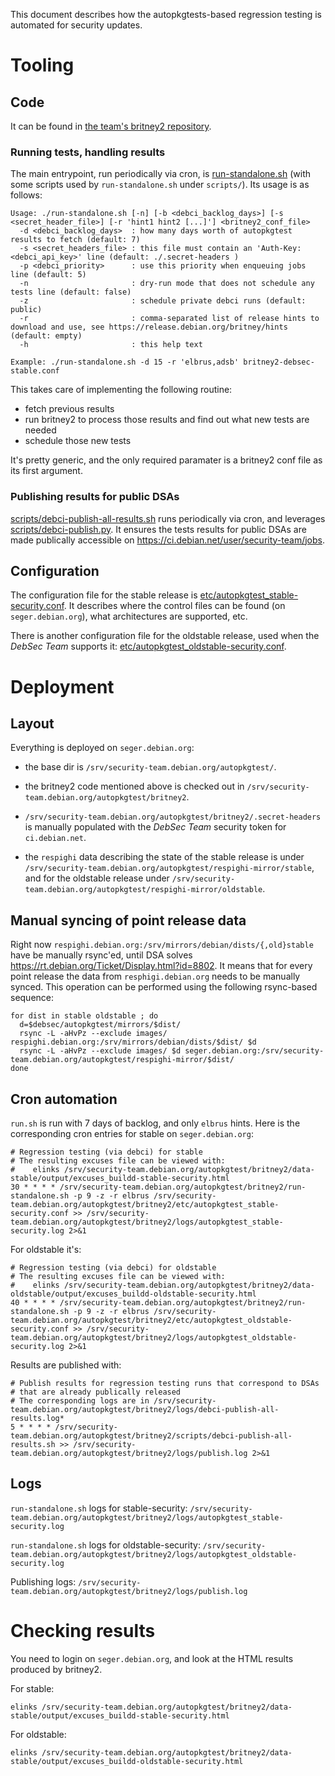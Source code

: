 This document describes how the autopkgtests-based regression testing is
automated for security updates.

# Tooling #

## Code ##

It can be found in [the team's britney2
repository](https://salsa.debian.org/security-team/britney2,).

### Running tests, handling results ###

The main entrypoint, run periodically via cron, is
[run-standalone.sh](https://salsa.debian.org/security-team/britney2/-/blob/master/run-standalone.sh)
(with some scripts used by `run-standalone.sh` under `scripts/`). Its
usage is as follows:

```
Usage: ./run-standalone.sh [-n] [-b <debci_backlog_days>] [-s <secret_header_file>] [-r 'hint1 hint2 [...]'] <britney2_conf_file>
  -d <debci_backlog_days>  : how many days worth of autopkgtest results to fetch (default: 7)
  -s <secret_headers_file> : this file must contain an 'Auth-Key: <debci_api_key>' line (default: ./.secret-headers )
  -p <debci_priority>      : use this priority when enqueuing jobs line (default: 5)
  -n                       : dry-run mode that does not schedule any tests line (default: false)
  -z                       : schedule private debci runs (default: public)
  -r                       : comma-separated list of release hints to download and use, see https://release.debian.org/britney/hints (default: empty)
  -h                       : this help text

Example: ./run-standalone.sh -d 15 -r 'elbrus,adsb' britney2-debsec-stable.conf
```

This takes care of implementing the following routine:

  - fetch previous results
  - run britney2 to process those results and find out what new tests are needed
  - schedule those new tests
  
It's pretty generic, and the only required paramater is a britney2 conf
file as its first argument.

### Publishing results for public DSAs ###

[scripts/debci-publish-all-results.sh](https://salsa.debian.org/security-team/britney2/-/blob/master/scripts/debci-publish-all-results.sh) runs periodically via cron, and leverages [scripts/debci-publish.py]( https://salsa.debian.org/security-team/britney2/-/blob/master/scripts/debci-publish.py). It ensures the tests results for public DSAs are made publically accessible on <https://ci.debian.net/user/security-team/jobs>.

## Configuration ##

The configuration file for the stable release is
[etc/autopkgtest_stable-security.conf](https://salsa.debian.org/security-team/britney2/-/blob/master/etc/autopkgtest_stable-security.conf). It
describes where the control files can be found (on `seger.debian.org`),
what architectures are supported, etc.

There is another configuration file for the oldstable release, used when
the *DebSec Team* supports it:
[etc/autopkgtest_oldstable-security.conf](https://salsa.debian.org/security-team/britney2/-/blob/master/etc/autopkgtest_oldstable-security.conf).

# Deployment #

## Layout ##

Everything is deployed on `seger.debian.org`:

  * the base dir is `/srv/security-team.debian.org/autopkgtest/`.

  * the britney2 code mentioned above is checked out in
    `/srv/security-team.debian.org/autopkgtest/britney2`.

  * `/srv/security-team.debian.org/autopkgtest/britney2/.secret-headers`
    is manually populated with the *DebSec Team* security token for
    `ci.debian.net`.

  * the `respighi` data describing the state of the stable release is
    under
    `/srv/security-team.debian.org/autopkgtest/respighi-mirror/stable`,
    and for the oldstable release under
    `/srv/security-team.debian.org/autopkgtest/respighi-mirror/oldstable`.

## Manual syncing of point release data ##

Right now `respighi.debian.org:/srv/mirrors/debian/dists/{,old}stable`
have be manually rsync'ed, until DSA solves
<https://rt.debian.org/Ticket/Display.html?id=8802>. It means that for
every point release the data from `resphigi.debian.org` needs to be
manually synced. This operation can be performed using the following
rsync-based sequence:

```
for dist in stable oldstable ; do
  d=$debsec/autopkgtest/mirrors/$dist/
  rsync -L -aHvPz --exclude images/ respighi.debian.org:/srv/mirrors/debian/dists/$dist/ $d
  rsync -L -aHvPz --exclude images/ $d seger.debian.org:/srv/security-team.debian.org/autopkgtest/respighi-mirror/$dist/
done
```

## Cron automation ##

`run.sh` is run with 7 days of backlog, and only `elbrus` hints. Here is
the corresponding cron entries for stable on `seger.debian.org`:

```
# Regression testing (via debci) for stable
# The resulting excuses file can be viewed with:
#    elinks /srv/security-team.debian.org/autopkgtest/britney2/data-stable/output/excuses_buildd-stable-security.html 
30 * * * * /srv/security-team.debian.org/autopkgtest/britney2/run-standalone.sh -p 9 -z -r elbrus /srv/security-team.debian.org/autopkgtest/britney2/etc/autopkgtest_stable-security.conf >> /srv/security-team.debian.org/autopkgtest/britney2/logs/autopkgtest_stable-security.log 2>&1
```

For oldstable it's:

```
# Regression testing (via debci) for oldstable
# The resulting excuses file can be viewed with:
#    elinks /srv/security-team.debian.org/autopkgtest/britney2/data-oldstable/output/excuses_buildd-oldstable-security.html
40 * * * * /srv/security-team.debian.org/autopkgtest/britney2/run-standalone.sh -p 9 -z -r elbrus /srv/security-team.debian.org/autopkgtest/britney2/etc/autopkgtest_oldstable-security.conf >> /srv/security-team.debian.org/autopkgtest/britney2/logs/autopkgtest_oldstable-security.log 2>&1
```

Results are published with:

```
# Publish results for regression testing runs that correspond to DSAs
# that are already publically released
# The corresponding logs are in /srv/security-team.debian.org/autopkgtest/britney2/logs/debci-publish-all-results.log*
5 * * * * /srv/security-team.debian.org/autopkgtest/britney2/scripts/debci-publish-all-results.sh >> /srv/security-team.debian.org/autopkgtest/britney2/logs/publish.log 2>&1

```

## Logs ##

`run-standalone.sh` logs for stable-security: `/srv/security-team.debian.org/autopkgtest/britney2/logs/autopkgtest_stable-security.log` 

`run-standalone.sh` logs for oldstable-security: `/srv/security-team.debian.org/autopkgtest/britney2/logs/autopkgtest_oldstable-security.log`

Publishing logs: `/srv/security-team.debian.org/autopkgtest/britney2/logs/publish.log`

# Checking results #

You need to login on `seger.debian.org`, and look at the HTML results
produced by britney2.

For stable:

`elinks /srv/security-team.debian.org/autopkgtest/britney2/data-stable/output/excuses_buildd-stable-security.html`

For oldstable:

`elinks /srv/security-team.debian.org/autopkgtest/britney2/data-stable/output/excuses_buildd-oldstable-security.html`
